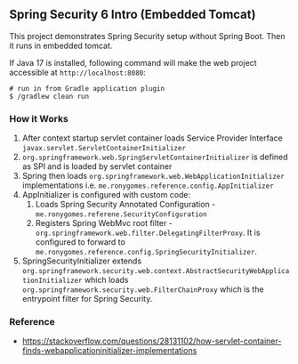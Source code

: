 ## Spring Security 6 Intro (Embedded Tomcat)

This project demonstrates Spring Security setup without Spring Boot. Then it runs in embedded tomcat.

If Java 17 is installed, following command will make the web project accessible at `http://localhost:8080`:
```shell
# run in from Gradle application plugin
$ /gradlew clean run
```

### How it Works

1. After context startup servlet container loads Service Provider Interface `javax.servlet.ServletContainerInitializer` 
2. `org.springframework.web.SpringServletContainerInitializer` is defined as SPI and is loaded by servlet container
3. Spring then loads `org.springframework.web.WebApplicationInitializer` implementations i.e. `me.ronygomes.reference.config.AppInitializer`
4. AppInitializer is configured with custom code:
   1. Loads Spring Security Annotated Configuration - `me.ronygomes.referene.SecurityConfiguration`
   2. Registers Spring WebMvc root filter - `org.springframework.web.filter.DelegatingFilterProxy`. It is configured to forward to `me.ronygomes.reference.config.SpringSecurityInitializer`.
5. SpringSecurityInitializer extends `org.springframework.security.web.context.AbstractSecurityWebApplicationInitializer` which loads `org.springframework.security.web.FilterChainProxy` which is the entrypoint filter for Spring Security.

### Reference
* https://stackoverflow.com/questions/28131102/how-servlet-container-finds-webapplicationinitializer-implementations